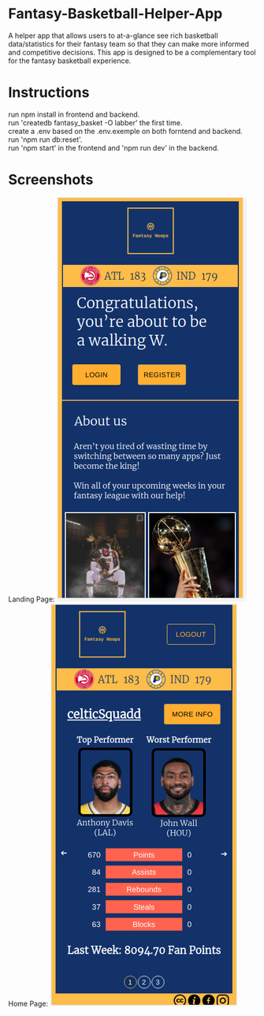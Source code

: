 # Fantasy-Basketball-Helper-App
A helper app that allows users to at-a-glance see rich basketball data/statistics for their fantasy team so that they can make more informed and competitive decisions. This app is designed to be a complementary tool for the fantasy basketball experience.

# Instructions

run npm install in frontend and backend.  
run 'createdb fantasy_basket -O labber' the first time.  
create a .env based on the .env.exemple on both forntend and backend.  
run 'npm run db:reset'.  
run 'npm start' in the frontend and 'npm run dev' in the backend.  

# Screenshots
Landing Page: ![alt text](frontend/src/image/screenshots/Landingpage.png)
Home Page: ![alt text](frontend/src/image/screenshots/homepage.png)